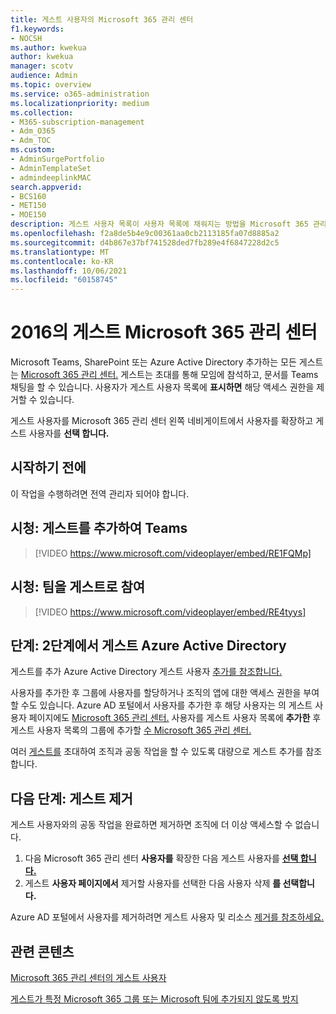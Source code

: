 ```yaml
---
title: 게스트 사용자의 Microsoft 365 관리 센터
f1.keywords:
- NOCSH
ms.author: kwekua
author: kwekua
manager: scotv
audience: Admin
ms.topic: overview
ms.service: o365-administration
ms.localizationpriority: medium
ms.collection:
- M365-subscription-management
- Adm_O365
- Adm_TOC
ms.custom:
- AdminSurgePortfolio
- AdminTemplateSet
- admindeeplinkMAC
search.appverid:
- BCS160
- MET150
- MOE150
description: 게스트 사용자 목록이 사용자 목록에 채워지는 방법을 Microsoft 365 관리 센터.
ms.openlocfilehash: f2a8de5b4e9c00361aa0cb2113185fa07d8885a2
ms.sourcegitcommit: d4b867e37bf741528ded7fb289e4f6847228d2c5
ms.translationtype: MT
ms.contentlocale: ko-KR
ms.lasthandoff: 10/06/2021
ms.locfileid: "60158745"
---
```

# <a name="guest-users-in-microsoft-365-admin-center"></a>2016의 게스트 Microsoft 365 관리 센터

Microsoft Teams, SharePoint 또는 Azure Active Directory 추가하는 모든 게스트는 <a href="https://go.microsoft.com/fwlink/p/?linkid=2074830" target="_blank">Microsoft 365 관리 센터.</a>  게스트는 초대를 통해 모임에 참석하고, 문서를 Teams 채팅을 할 수 있습니다.
사용자가 게스트 사용자 목록에 **표시하면** 해당 액세스 권한을 제거할 수 있습니다.

게스트 사용자를 Microsoft 365 관리 센터 왼쪽 <a href="https://go.microsoft.com/fwlink/p/?linkid=2074830" target="_blank"></a>네비게이트에서 사용자를 확장하고 게스트 사용자를 **선택 합니다.**

## <a name="before-you-begin"></a>시작하기 전에

이 작업을 수행하려면 전역 관리자 되어야 합니다.

## <a name="watch-add-guests-to-teams"></a>시청: 게스트를 추가하여 Teams

> [!VIDEO https://www.microsoft.com/videoplayer/embed/RE1FQMp]

## <a name="watch-join-a-team-as-a-guest"></a>시청: 팀을 게스트로 참여

> [!VIDEO https://www.microsoft.com/videoplayer/embed/RE4tyys]

## <a name="steps-add-guests-in-azure-active-directory"></a>단계: 2단계에서 게스트 Azure Active Directory

게스트를 추가 Azure Active Directory 게스트 사용자 [추가를 참조합니다.](/azure/active-directory/b2b/b2b-quickstart-add-guest-users-portal)

사용자를 추가한 후 그룹에 사용자를 할당하거나 조직의 앱에 대한 액세스 권한을 부여할 수도 있습니다. Azure AD 포털에서 사용자를 추가한 후 해당 사용자는 의  게스트 사용자 페이지에도 <a href="https://go.microsoft.com/fwlink/p/?linkid=2074830" target="_blank">Microsoft 365 관리 센터.</a>
사용자를 게스트 사용자 목록에 **추가한** 후 게스트 [](../create-groups/manage-guest-access-in-groups.md#add-guests-to-a-microsoft-365-group-from-the-admin-center) 사용자 목록의 그룹에 추가할 <a href="https://go.microsoft.com/fwlink/p/?linkid=2074830" target="_blank">수 Microsoft 365 관리 센터.</a>

여러 [게스트를](/azure/active-directory/b2b/tutorial-bulk-invite) 초대하여 조직과 공동 작업을 할 수 있도록 대량으로 게스트 추가를 참조합니다.

## <a name="next-steps-remove-a-guest"></a>다음 단계: 게스트 제거

게스트 사용자와의 공동 작업을 완료하면 제거하면 조직에 더 이상 액세스할 수 없습니다.

1. 다음 Microsoft 365 관리 센터 **사용자를** 확장한 다음 게스트 사용자를 <a href="https://go.microsoft.com/fwlink/p/?linkid=2074830" target="_blank">**선택 합니다.**</a>
1. 게스트 **사용자 페이지에서** 제거할 사용자를 선택한 다음 사용자 삭제 **를 선택합니다.**

Azure AD 포털에서 사용자를 제거하려면 게스트 사용자 및 리소스 [제거를 참조하세요.](/azure/active-directory/b2b/b2b-quickstart-add-guest-users-portal#clean-up-resources)

## <a name="related-content"></a>관련 콘텐츠

[Microsoft 365 관리 센터의 게스트 사용자](about-guest-users.md)

[게스트가 특정 Microsoft 365 그룹 또는 Microsoft 팀에 추가되지 않도록 방지](../../solutions/per-group-guest-access.md)
